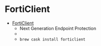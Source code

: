 # FortiClient
- [FortiClient](https://forticlient.com/)
  -  Next Generation Endpoint Protection
  - 
  - `brew cask install forticlient`
